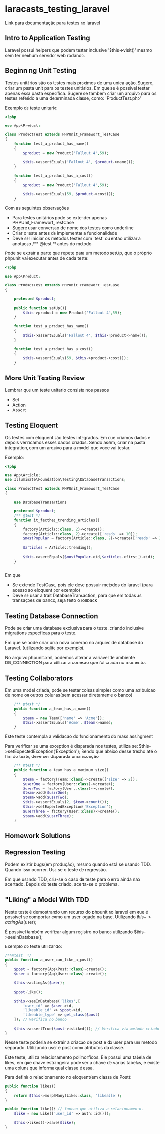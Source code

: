 # laracasts_testing_laravel

[Link](https://laravel.com/docs/master/testing) para documentação para testes no laravel

## Intro to Application Testing

Laravel possui helpers que podem testar inclusive '$this->visit()' mesmo sem ter nenhum servidor web rodando.

## Beginning Unit Testing

Testes unitários são os testes mais proximos de uma unica ação.
Sugere, criar um pasta unit para os testes unitários. Em que se é possível testar apenas essa pasta específica.
Sugere se tambem criar um arquivo para os testes referido a uma determinada classe, como: 'ProductTest.php'

Exemplo de teste unitario:

```php
<?php

use App\Product;

class ProductTest extends PHPUnit_Framewort_TestCase
{
    function test_a_product_has_name()
    {
        $product = new Product('Fallout 4',59);
        
        $this->assertEquals('Fallout 4', $product->name());
    }
    
    function test_a_product_has_a_cost()
    {
        $product = new Product('Fallout 4',59);
        
        $this->assertEquals(59, $product->cost());
    }    
```
Com as seguintes observações

- Para testes unitários pode se extender apenas PHPUnit_Framewort_TestCase
- Sugere usar conversao de nome dos testes como underline
- Criar o teste antes de implementar a funcionalidade
- Deve ser iniciar os metodos testes com 'test' ou entao utilizar a anotacao /** @test */ antes do metodo


Pode se extrair a parte que repete para um metodo setUp, que o próprio phpunit vai executar antes de cada teste:

```php
<?php

use App\Product;

class ProductTest extends PHPUnit_Framewort_TestCase
{

    protected $product;
    
    public function setUp(){
        $this->product = new Product('Fallout 4',59);
    }
    
    function test_a_product_has_name()
    {
        $this->assertEquals('Fallout 4', $this->product->name());
    }
    
    function test_a_product_has_a_cost()
    {
        $this->assertEquals(59, $this->product->cost());
    }    
```


## More Unit Testing Review

Lembrar que um teste unitario consiste nos passos


- Set
- Action
- Assert

## Testing Eloquent

Os testes com eloquent são testes integrados. Em que criamos dados e depois verificamos esses dados criados.
Sendo assim, criar na pasta integration, com um arquivo para a model que voce vai testar.

Exemplo:

```php
<?php

use App\Article;
use Illuminate\Foundation\Testing\DatabaseTransactions;

class ProductTest extends PHPUnit_Framewort_TestCase
{

    use DatabaseTransactions

    protected $product;
    /** @test */
    function it_fecthes_trending_articles()
    {
        factory(Article::class, 2)->create();
        factory(Article::class, 2)->create(['reads' => 10]);
        $mostPopular = factory(Article::class, 2)->create(['reads' => 20]);
        
        $articles = Article::trending();
        
        $this->asertEquals($mostPopular->id,$articles->first()->id);
    }
   
```
Em que

- Se extende TestCase, pois ele deve possuir metodos do laravel (para acesso ao eloquent por exemplo)
- Deve se usar a trait DatabaseTransaction, para que em todas as transações de banco, seja feito o rollback

## Testing Database Connection

Pode se criar uma database exclusiva para o teste, criando inclusive migrations especficas para o teste.

Em que se pode criar uma nova conexao no arquivo de database do Laravel. (utilizando sqlite por exemplo).

No arquivo phpunit.xml, podemos alterar a variavel de ambiente DB_CONNECTION para utilizar a conexao que foi criada no momento.

## Testing Collaborators

Em uma model criada, pode se testar coisas simples como uma atribuicao de nome ou outros colunas(sem acessar diretamente o banco)

```php
    /** @test */
    public function a_team_has_a_name()
    {
        $team = new Team(['name' => 'Acme']);
        $this->assertEquals('Acme', $team->name);
    }
```
Este teste contempla a validacao do funcionamento do mass assingment

Para verificar se uma exception é disparada nos testes, utiliza se: $this->setExpectedException('Exception');
Sendo que abaixo desse trecho até o fim do teste, deve ser disparada uma exceção

```php
    /** @test */
    public function a_team_has_a_maximum_size()
    {
        $team = factory(Team::class)->create(['size' => 2]);
        $userOne = factory(User::class)->create();
        $userTwo = factory(User::class)->create();
        $team->add($userOne);
        $team->add($userTwo);
        $this->assertEquals(2, $team->count());
        $this->setExpectedException('Exception');
        $userThree = factory(User::class)->create();
        $team->add($userThree);
    }
```

## Homework Solutions

## Regression Testing

Podem existir bugs(em produção), mesmo quando está se usando TDD. Quando isso ocorrer. Usa se o teste de regressão.

Em que usando TDD, cria-se o caso de teste para o erro ainda nao acertado.
Depois do teste criado, acerta-se o problema.

## "Liking" a Model With TDD

Neste teste é demostrando um recurso do phpunit no laravel em que é possivel se comportar como um user logado na base. Utilizando $this->actingAs($user);

É possivel também verificar algum registro no banco utilizando $this->seeInDatabase();

Exemplo do teste utilizando:

```php
/**@test  */
public function a_user_can_like_a_post()
{
    $post = factory(App\Post::class)-create();
    $user = factory(App\User::class)-create();
    
    $this->actingAs($user);
    
    $post-like();
    
    $this->seeInDatabase('likes',[
        'user_id' => $user->id,
        'likeable_id' => $post->id,
        'likeable_type' => get_class($post)
    ]); // Verifica no banco
    
    $this->assertTrue($post->isLiked()); // Verifica via metodo criado na model
}
```

Nesse teste poderia se extrair a criacao de post e do user para um metodo separado. Utilizando user e post como atributos da classe.

Este teste, utiliza relacionamento polimorficos. Ele possui uma tabela de likes, em que chave estrangeira pode ser a chave de varias tabelas, e existe uma coluna que informa qual classe é essa.

Para definir o relacionamento no eloquent(em classe de Post):
```php
public function likes()
{
    return $this->morphMany(Like::class, 'likeable');
}

public function like(){ // funcao que utiliza a relacionamento.
    $like = new Like(['user_id' => auth::id()]);
    
    $this->likes()->save($like);
}

```


